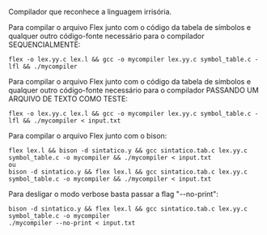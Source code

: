 Compilador que reconhece a linguagem irrisória.

Para compilar o arquivo Flex junto com o código da tabela de símbolos e qualquer outro código-fonte necessário para o compilador SEQUENCIALMENTE:

```
flex -o lex.yy.c lex.l && gcc -o mycompiler lex.yy.c symbol_table.c -lfl && ./mycompiler

```


Para compilar o arquivo Flex junto com o código da tabela de símbolos e qualquer outro código-fonte necessário para o compilador PASSANDO UM ARQUIVO DE TEXTO COMO TESTE:

```
flex -o lex.yy.c lex.l && gcc -o mycompiler lex.yy.c symbol_table.c -lfl && ./mycompiler < input.txt

```

Para compilar o arquivo Flex junto com o bison:


```
flex lex.l && bison -d sintatico.y && gcc sintatico.tab.c lex.yy.c symbol_table.c -o mycompiler && ./mycompiler < input.txt
ou
bison -d sintatico.y && flex lex.l && gcc sintatico.tab.c lex.yy.c  symbol_table.c -o mycompiler && ./mycompiler < input.txt

```


Para desligar o modo verbose basta passar a flag "--no-print":


```
bison -d sintatico.y && flex lex.l && gcc sintatico.tab.c lex.yy.c  symbol_table.c -o mycompiler
./mycompiler --no-print < input.txt

```
